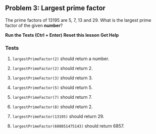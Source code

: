## Problem 3: Largest prime factor

The prime factors of 13195 are 5, 7, 13 and 29.
What is the largest prime factor of the given **number**?

**Run the Tests (Ctrl + Enter)**
**Reset this lesson**
**Get Help**

### Tests

1. `largestPrimeFactor(2)` should return a number.

2. `largestPrimeFactor(2)` should return 2.

3. `largestPrimeFactor(3)` should return 3.

4. `largestPrimeFactor(5)` should return 5.

5. `largestPrimeFactor(7)` should return 7.

6. `largestPrimeFactor(8)` should return 2.

7. `largestPrimeFactor(13195)` should return 29.

8. `largestPrimeFactor(600851475143)` should return 6857.